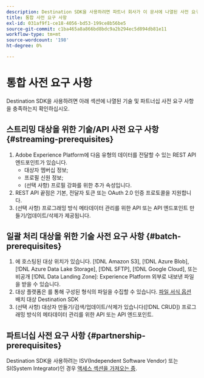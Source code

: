 ```yaml
---
description: Destination SDK을 사용하려면 파트너 회사가 이 문서에 나열된 사전 요구 사항을 충족해야 합니다.
title: 통합 사전 요구 사항
exl-id: 031af9f1-ce18-4056-bd53-199ce8b56be5
source-git-commit: c1ba465a8a866bd8bdc9a2b294ec5d894db81e11
workflow-type: tm+mt
source-wordcount: '198'
ht-degree: 0%

---
```


# 통합 사전 요구 사항

Destination SDK을 사용하려면 아래 섹션에 나열된 기술 및 파트너십 사전 요구 사항을 충족하는지 확인하십시오.

## 스트리밍 대상을 위한 기술/API 사전 요구 사항 {#streaming-prerequisites}

1. Adobe Experience Platform에 다음 유형의 데이터를 전달할 수 있는 REST API 엔드포인트가 있습니다.
   * 대상자 멤버십 정보;
   * 프로필 신원 정보;
   * (선택 사항) 프로필 강화를 위한 추가 속성입니다.
2. REST API 끝점은 기본, 전달자 토큰 또는 OAuth 2.0 인증 프로토콜을 지원합니다.
3. (선택 사항) 프로그래밍 방식 메타데이터 관리를 위한 API 또는 API 엔드포인트 만들기/업데이트/삭제가 제공됩니다.

## 일괄 처리 대상을 위한 기술 사전 요구 사항 {#batch-prerequisites}

1. 에 호스팅된 대상 위치가 있습니다. [!DNL Amazon S3], [!DNL Azure Blob], [!DNL Azure Data Lake Storage], [!DNL SFTP], [!DNL Google Cloud], 또는 비공개 [!DNL Data Landing Zone]: Experience Platform 외부로 내보낸 파일을 받을 수 있습니다.
2. 대상 플랫폼은 를 통해 구성된 형식의 파일을 수집할 수 있습니다. [파일 서식 옵션](functionality/destination-server/file-formatting.md) 배치 대상 Destination SDK
3. (선택 사항) 대상자 만들기/검색/업데이트/삭제가 있습니다([!DNL CRUD]) 프로그래밍 방식의 메타데이터 관리를 위한 API 또는 API 엔드포인트.

## 파트너십 사전 요구 사항 {#partnership-prerequisites}

Destination SDK을 사용하려는 ISV(Independent Software Vendor) 또는 SI(System Integrator)인 경우 [액세스 섹션을 가져오는 중](overview.md#get-access).
